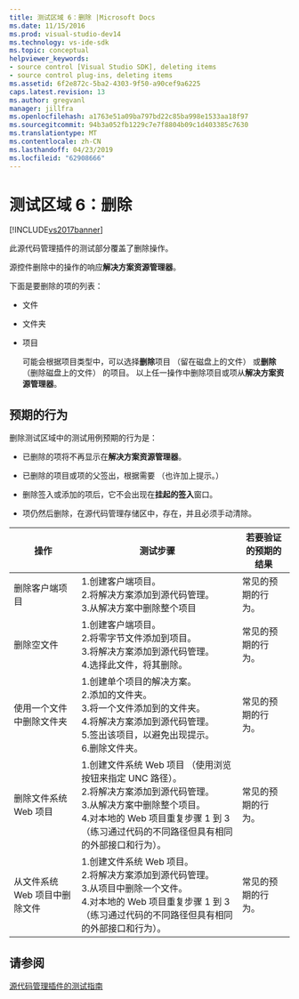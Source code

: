 ```yaml
---
title: 测试区域 6：删除 |Microsoft Docs
ms.date: 11/15/2016
ms.prod: visual-studio-dev14
ms.technology: vs-ide-sdk
ms.topic: conceptual
helpviewer_keywords:
- source control [Visual Studio SDK], deleting items
- source control plug-ins, deleting items
ms.assetid: 6f2e872c-5ba2-4303-9f50-a90cef9a6225
caps.latest.revision: 13
ms.author: gregvanl
manager: jillfra
ms.openlocfilehash: a1763e51a09ba797bd22c85ba998e1533aa18f97
ms.sourcegitcommit: 94b3a052fb1229c7e7f8804b09c1d403385c7630
ms.translationtype: MT
ms.contentlocale: zh-CN
ms.lasthandoff: 04/23/2019
ms.locfileid: "62908666"
---
```

# <a name="test-area-6-delete"></a>测试区域 6：删除
[!INCLUDE[vs2017banner](../../includes/vs2017banner.md)]

此源代码管理插件的测试部分覆盖了删除操作。  
  
 源控件删除中的操作的响应**解决方案资源管理器**。  
  
 下面是要删除的项的列表：  
  
- 文件  
  
- 文件夹  
  
- 项目  
  
  可能会根据项目类型中，可以选择**删除**项目 （留在磁盘上的文件） 或**删除**（删除磁盘上的文件） 的项目。 以上任一操作中删除项目或项从**解决方案资源管理器**。  
  
## <a name="expected-behavior"></a>预期的行为  
 删除测试区域中的测试用例预期的行为是：  
  
- 已删除的项将不再显示在**解决方案资源管理器**。  
  
- 已删除的项目或项的父签出，根据需要 （也许加上提示。）  
  
- 删除签入或添加的项后，它不会出现在**挂起的签入**窗口。  
  
- 项仍然后删除，在源代码管理存储区中，存在，并且必须手动清除。  
  
|操作|测试步骤|若要验证的预期的结果|  
|------------|----------------|--------------------------------|  
|删除客户端项目|1.创建客户端项目。<br />2.将解决方案添加到源代码管理。<br />3.从解决方案中删除整个项目|常见的预期的行为。|  
|删除空文件|1.创建客户端项目。<br />2.将零字节文件添加到项目。<br />3.将解决方案添加到源代码管理。<br />4.选择此文件，将其删除。|常见的预期的行为。|  
|使用一个文件中删除文件夹|1.创建单个项目的解决方案。<br />2.添加的文件夹。<br />3.将一个文件添加到的文件夹。<br />4.将解决方案添加到源代码管理。<br />5.签出该项目，以避免出现提示。<br />6.删除文件夹。|常见的预期的行为。|  
|删除文件系统 Web 项目|1.创建文件系统 Web 项目 （使用浏览按钮来指定 UNC 路径）。<br />2.将解决方案添加到源代码管理。<br />3.从解决方案中删除整个项目。<br />4.对本地的 Web 项目重复步骤 1 到 3 （练习通过代码的不同路径但具有相同的外部接口和行为）。|常见的预期的行为。|  
|从文件系统 Web 项目中删除文件|1.创建文件系统 Web 项目。<br />2.将解决方案添加到源代码管理。<br />3.从项目中删除一个文件。<br />4.对本地的 Web 项目重复步骤 1 到 3 （练习通过代码的不同路径但具有相同的外部接口和行为）。|常见的预期的行为。|  
  
## <a name="see-also"></a>请参阅  
 [源代码管理插件的测试指南](../../extensibility/internals/test-guide-for-source-control-plug-ins.md)
